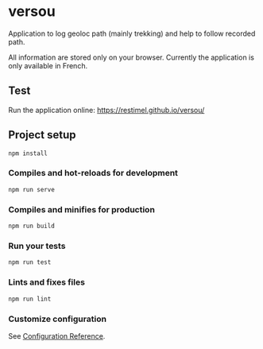 # versou
Application to log geoloc path (mainly trekking) and help to follow recorded path.

All information are stored only on your browser.
Currently the application is only available in French.

## Test

Run the application online: https://restimel.github.io/versou/

## Project setup
```
npm install
```

### Compiles and hot-reloads for development
```
npm run serve
```

### Compiles and minifies for production
```
npm run build
```

### Run your tests
```
npm run test
```

### Lints and fixes files
```
npm run lint
```

### Customize configuration
See [Configuration Reference](https://cli.vuejs.org/config/).
